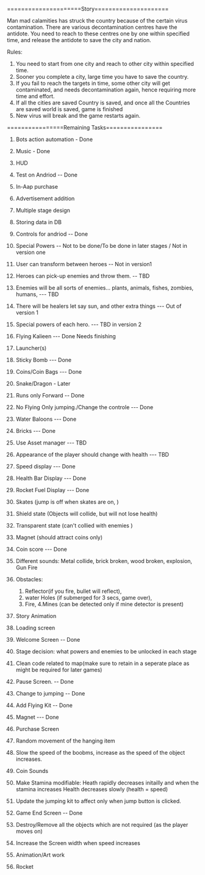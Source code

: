 =====================Story=====================


Man mad calamities has struck the country because of the certain virus contamination. There are various decontamination centres have the antidote.
You need to reach to these centres one by one within specified time, and release the antidote to save the city and nation.

Rules:

1. You need to start from one city and reach to other city within specified time.
2. Sooner you complete a city, large time you have to save the country.
3. If you fail to reach the targets in time, some other city will get contaminated, and needs decontamination again, hence requiring more time and effort.
4. If all the cities are saved Country is saved, and once all the Countries are saved world is saved, game is finished
5. New virus will break and the game restarts again.





================Remaining Tasks================

1. Bots action automation - Done
2. Music - Done
3. HUD 
4. Test on Andriod -- Done
5. In-Aap purchase 
6. Advertisement addition
7. Multiple stage design
8. Storing data in DB
9. Controls for andriod -- Done
10. Special Powers -- Not to be done/To be done in later stages / Not in version one
11. User can transform between heroes -- Not in version1  
12. Heroes can pick-up enemies and throw them. -- TBD
13. Enemies will be all sorts of enemies... plants, animals, fishes, zombies, humans, --- TBD
14. There will be healers let say sun, and other extra things --- Out of version 1
15. Special powers of each hero. --- TBD in version 2
16. Flying Kalieen --- Done Needs finishing
17. Launcher(s)
18. Sticky Bomb --- Done
19. Coins/Coin Bags  --- Done
20. Snake/Dragon - Later
21. Runs only Forward -- Done
22. No Flying Only jumping./Change the controle --- Done
23. Water Baloons --- Done
24. Bricks --- Done
25.  Use Asset manager --- TBD
26. Appearance of the player should change with health --- TBD
27. Speed display --- Done
28. Health Bar Display --- Done
29. Rocket Fuel Display --- Done
30. Skates (jump is off when skates are on, )
31. Shield state (Objects will collide, but will not lose health)
32. Transparent state (can't collied with enemies )
33. Magnet (should attract coins only)
34. Coin score --- Done
35. Different sounds: Metal collide, brick broken, wood broken, explosion, Gun Fire
36. Obstacles:
	1.  Reflector(if you fire, bullet will reflect), 
	2. water Holes (if submerged for 3 secs, game over), 
	3. Fire, 
	4.Mines (can be detected only if mine detector is present)  

37. Story Animation
38. Loading screen 
39. Welcome Screen -- Done
40. Stage decision: what powers and enemies to be unlocked in each stage
41. Clean code related to map(make sure to retain in a seperate place as might be required for later games)
42. Pause Screen. -- Done
43. Change to jumping -- Done
44. Add Flying Kit -- Done
45. Magnet ---  Done
46. Purchase Screen
47. Random movement of the hanging item
48. Slow the speed of the boobms, increase as the speed of the object increases.
49. Coin Sounds
50. Make Stamina modifiable: Heath rapidly decreases initailly and when the stamina increases Health decreases slowly (health = speed)
51. Update the jumping kit to affect only when jump button is clicked.
52. Game End Screen -- Done
53. Destroy/Remove all the objects which are not required (as the player moves on)
54. Increase the Screen width when speed increases
55. Animation/Art work
56. Rocket 


